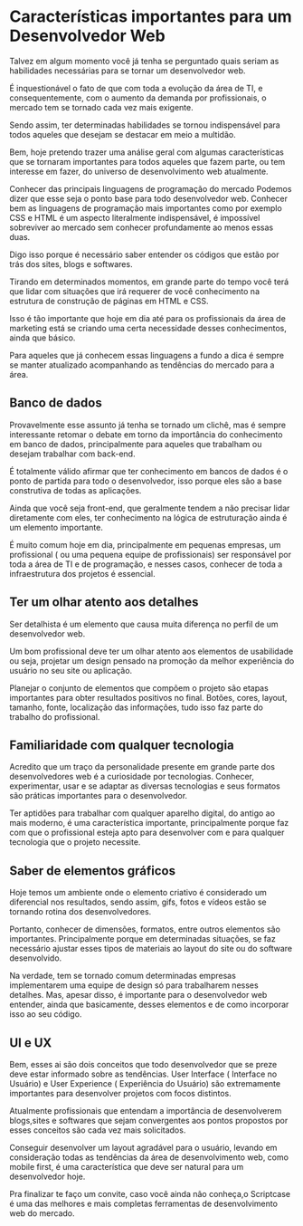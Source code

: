 # Características importantes para um Desenvolvedor Web
Talvez em algum momento você já tenha se perguntado quais seriam as habilidades necessárias para se tornar um desenvolvedor web.

É inquestionável o fato de que com toda a evolução da área de TI, e consequentemente, com o aumento da demanda por profissionais, o mercado tem se tornado cada vez mais exigente.

Sendo assim, ter determinadas habilidades se tornou indispensável para todos aqueles que desejam se destacar em meio a multidão.

Bem, hoje pretendo trazer uma análise geral com algumas características que se tornaram importantes para todos aqueles que fazem parte, ou tem interesse em fazer, do universo de desenvolvimento web atualmente.

Conhecer das principais linguagens de programação do mercado
Podemos dizer que esse seja o ponto base para todo desenvolvedor web. Conhecer bem as linguagens de programação mais importantes como por exemplo CSS e HTML é um aspecto literalmente indispensável, é impossível sobreviver ao mercado sem conhecer profundamente ao menos essas duas.

Digo isso porque é necessário saber entender os códigos que estão por trás dos sites, blogs e softwares.

Tirando em determinados momentos, em grande parte do tempo você terá que lidar com situações que irá requerer de você conhecimento na estrutura de construção de páginas em HTML e CSS.

Isso é tão importante que hoje em dia até para os profissionais da área de marketing está se criando uma certa necessidade desses conhecimentos, ainda que básico.

Para aqueles que já conhecem essas linguagens a fundo a dica é sempre se manter atualizado acompanhando as tendências do mercado para a área.

## Banco de dados
Provavelmente esse assunto já tenha se tornado um clichê, mas é sempre interessante retomar o debate em torno da importância do conhecimento em banco de dados, principalmente para aqueles que trabalham ou desejam trabalhar com back-end.

É totalmente válido afirmar que ter conhecimento em bancos de dados é o ponto de partida para todo o desenvolvedor, isso porque eles são a base construtiva de todas as aplicações.

Ainda que você seja front-end, que geralmente tendem a não precisar lidar diretamente com eles, ter conhecimento na lógica de estruturação ainda é um elemento importante.

É muito comum hoje em dia, principalmente em pequenas empresas, um profissional ( ou uma pequena equipe de profissionais) ser responsável por toda a área de TI e de programação, e nesses casos, conhecer de toda a infraestrutura dos projetos é essencial.

## Ter um olhar atento aos detalhes
Ser detalhista é um elemento que causa muita diferença no perfil de um desenvolvedor web.

Um bom profissional deve ter um olhar atento aos elementos de usabilidade ou seja, projetar um design pensado na promoção da melhor experiência do usuário no seu site ou aplicação.

Planejar o conjunto de elementos que compõem o projeto são etapas importantes para obter resultados positivos no final. Botões, cores, layout, tamanho, fonte, localização das informações, tudo isso faz parte do trabalho do profissional.

## Familiaridade com qualquer tecnologia
Acredito que um traço da personalidade presente em grande parte dos desenvolvedores web é a curiosidade por tecnologias. Conhecer, experimentar, usar e se adaptar as diversas tecnologias e seus formatos são práticas importantes para o desenvolvedor.

Ter aptidões para trabalhar com qualquer aparelho digital, do antigo ao mais moderno, é uma característica importante, principalmente porque faz com que o profissional esteja apto para desenvolver com e para qualquer tecnologia que o projeto necessite.

## Saber de elementos gráficos
Hoje temos um ambiente onde o elemento criativo é considerado um diferencial nos resultados, sendo assim, gifs, fotos e vídeos estão se tornando rotina dos desenvolvedores.

Portanto, conhecer de dimensões, formatos, entre outros elementos são importantes. Principalmente porque em determinadas situações, se faz necessário ajustar esses tipos de materiais ao layout do site ou do software desenvolvido.

Na verdade, tem se tornado comum determinadas empresas implementarem uma equipe de design só para trabalharem nesses detalhes. Mas, apesar disso, é importante para o desenvolvedor web entender, ainda que basicamente, desses elementos e de como incorporar isso ao seu código.

## UI e UX
Bem, esses ai são dois conceitos que todo desenvolvedor que se preze deve estar informado sobre as tendências. User Interface ( Interface no Usuário) e User Experience ( Experiência do Usuário) são extremamente importantes para desenvolver projetos com focos distintos.

Atualmente profissionais que entendam a importância de desenvolverem blogs,sites e softwares que sejam convergentes aos pontos propostos por esses conceitos são cada vez mais solicitados.

Conseguir desenvolver um layout agradável para o usuário, levando em consideração todas as tendências da área de desenvolvimento web, como mobile first, é uma característica que deve ser natural para um desenvolvedor hoje.

Pra finalizar te faço um convite, caso você ainda não conheça,o Scriptcase é uma das melhores e mais completas ferramentas de desenvolvimento web do mercado.